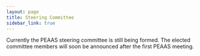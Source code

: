 ```yaml
---
layout: page
title: Steering Committee
sidebar_link: true
---
```

<!-- Place holder text for until we have a committee -->
Currently the PEAAS steering committee is still being formed.
The elected committee members will soon be announced after the first PEAAS meeting.

<!-- Hello all!

We, the Steering Committee of the PEAAS community would like to take a moment to introduce ourselves and give you all a quick idea of what we do.

First, what is the Steering Committee? This is a new organizing committee that was formed last year during the [**PEAAS4**](https://PEAAS-community.github.io/events/2022/10/12/event-PEAAS4/) conference. It is intended to guide the PEAAS community in a more formalized way; this involves brainstorming and proposing new initiatives and helping new initiatives get off the ground (like the successfully  launched [**PEAAStisch**](https://PEAAS-community.github.io/projects/#PEAAStisch)), increasing engagement and support for PEAAS members and events, helping with ongoing organization efforts, publicization of PEAAS, and sourcing funds for the maintenance of PEAAS.

We all are volunteers on the Steering Committee and we are really excited to work with all of you and help improve the PEAAS community.

## The Steering Committee Members

<img src="/assets/media/Miriam.png" class="center" width="50%" >

Miriam Bravo-Lopez (she/her) - Chair

I am a Mexican postdoctoral researcher at the International Laboratory for Human Genome Research (LIIGH), UNAM. My passion lies in exploring the evolutionary journey of ancient human pathogens using paleogenomics and paleoproteomics. I find solace hanging out with dogs, and when it comes to activities, running is my top pick.

Contact: mbravo@liigh.unam.mx, [**twitter**](http://twitter.com/MiriamJBravo1)

<img src="/assets/media/Ian.png" class="center" width="50%" >

Ian Light-Máka (he/him) - Secretary

I am a PhD student at the Max-Planck-Institute for Infection Biology in Felix Key’s lab. I study ancient pathogen evolution and emergence through a molecular evolution lens! I am also very interested in bioethics and spend lots of time making art.

Contact: light@mpiib-berlin.mpg.de, [**twitter**](http://twitter.com/ilight1542)

<img src="/assets/media/Gunnar.png" class="center" width="50%" >

Gunnar Neumann (he/him) - Treasurer

I am a PhD candidate in the department of archaeogenetics at the Max Planck Institute for Evolutionary Anthropology in Leipzig, Germany. My main research focuses are ancient pathogens and pathogen evolution. I love going to the theater, dance and art exhibitions, traveling, hiking and gardening.

Contact: gunnar_neumann@eva.mpg.de, [**twitter**](http://twitter.com/gunnar_neumann)

<img src="/assets/media/betsy.png" class="center" width="50%" >

Betsy (Elizabeth Nelson) (she/her) - Treasurer

I am a postdoc at the Institut Pasteur in Paris, France, and a faculty member of the Summer internship for INdigenous peoples in Genomics (SING) Canada. My research examines the emergence, evolution, and spread of infectious diseases in contexts marked by climatic, cultural, environmental, and socio-political transitions. I’m slightly obsessed with Logan Bean, dog-extraordinaire; But I also love making ceramics, gardening, hiking, and fishing. 

Contact: enelson@pasteur.fr, [**twitter**](http://twitter.com/eanelson42)

<img src="/assets/media/maria.png" class="center" width="50%" >

Maria Lopopolo (she/her) - Social Media Team

I am a PhD student at the Institut Pasteur, Paris, France. I am interested in applying interdisciplinary approaches to the study of past populations from a genetic, anthropological, and metagenomic   point of view. My passions include ballet training, reading novels, roller skating, and Italian food. 

Contact:  [**twitter**](http://twitter.com/Maria_Lopopolo), maria.lopopolo@pasteur.fr (email).

<img src="/assets/media/Kadir.png" class="center" width="50%" >

Kadir Toykan Özdoğan (he/him)  - Social Media Team

I am a PhD student, working on sedimentary ancient DNA to investigate the lifestyle of the Roman Limes people as a part of the “Constructing the Limes” project. I am based at the Utrecht University and Wageningen University & Research. I love basketball, beer-tasting and science fiction!

Contact: k.t.ozdogan@uu.nl, [**twitter**](http://twitter.com/toykanozdogan)

<img src="/assets/media/aida.png" class="center" width="50%" >

Aida Andrades Valtueña (she/her)  - Engagement Team

I am a postdoc at the Max Planck Institute for Evolutionary Anthropology working in the Computational Pathogenomics group. My main interest lies in pathogen emergence, dispersal and ecology and exploring new computational methods to make the most out of our little data! I am a passionate gardener, dog lover and a knitter.  

Contact: aida_andrades@eva.mpg.de, [**twitter**](http://twitter.com/aidaanva), @aidanva (slack)

<img src="/assets/media/shreya.png" class="center" width="50%" >

Shreya Ramachandran (she/her) - Engagement Team

I am a PhD student in Dr. Maanasa Raghavan’s lab at the University of Chicago. My research projects span a variety of topics in microbial evolution, from ancient pathogens to modern gut microbiomes. I am also interested in science teaching and communication. Outside of science I love trying new recipes, befriending other people’s dogs, and solving crossword puzzles (sometimes competitively). 

Contact: shreya23@uchicago.edu, [**twitter**](http://twitter.com/srama23)

## Roles:

**Management team**: formed by the chair and the secretary. Responsible for ensuring the committee functions smoothly and achieves its goals.

- **Chair**: leads meetings, sets agendas, moderates discussions and delegates tasks to volunteer members. It represents the PEAAS community in any official meetings or interviews. They are also responsible for having an overview of the various initiatives by maintaining a close communication with the treasurer, social media and engagement teams. Allows for discussion around long-term topics, needs to be forward thinking on this end.

- **Secretary**: Takes meeting minutes, sends them out via slack when they are ready, makes sure that assignments are noted. Organisational responsibilities (ie keeping google docs in order, annotating the minutes with required links, possibly doing same for the agenda ahead of time

**Treasurer team**

The treasurer team is responsible for managing the funds, for the communication related to funds and responsible for allocating funding to initiatives by serving as a line of communication between the organising committees and the Steering Committee. The treasurer team is also responsible to collect funds as well as finding grant opportunities to continue to fund PEAAS initiatives.

**Social media team**

The social media team is responsible for the outreach of the community, by tweeting, emailing as well as updating the website. Social media officers will announce new initiatives, conferences, papers and jobs that are relevant for the PEAAS community. They will also be responsible for maintaining the YouTube channel of the community.

**Engagement team**

The engagement officers are responsible for coming up with new initiatives (projects, summer schools, outreach activities, etc.) and propose them to the community. They will also oversee ongoing initiatives and provide support for them to reach their goals. They will ensure that the initiative is known in the community, as well as outside the community together with the media team. As well as suggesting potential funding sources for the initiative, by engaging with the treasurer team. -->
